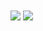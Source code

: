 
<img align="center" src="https://github-readme-stats.vercel.app/api?username=IscRivera91&show_icons=true"/>
<img align="center" src="https://github-readme-stats.vercel.app/api/top-langs/?username=IscRivera91&layout=compact&hide=html" />

